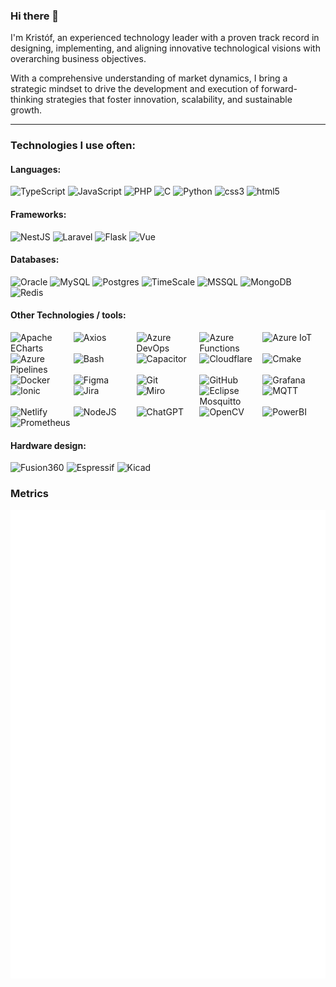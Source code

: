 ### Hi there 👋

I'm Kristóf, an experienced technology leader with a proven track record in designing, implementing, and aligning innovative technological visions with overarching business objectives. 

With a comprehensive understanding of market dynamics, I bring a strategic mindset to drive the development and execution of forward-thinking strategies that foster innovation, scalability, and sustainable growth. 

<!--
**hauserkristof/hauserkristof** is a ✨ _special_ ✨ repository because its `README.md` (this file) appears on your GitHub profile.

Here are some ideas to get you started:

- 🔭 I'm currently working on ...
- 🌱 I'm currently learning ...
- 👯 I'm looking to collaborate on ...
- 🤔 I'm looking for help with ...
- 💬 Ask me about ...
- 📫 How to reach me: ...
- 😄 Pronouns: ...
- ⚡ Fun fact: ...
-->

---

### Technologies I use often:

#### Languages:
![TypeScript](https://img.shields.io/badge/TypeScript-%233178C6.svg?style=for-the-badge&logo=typescript&logoColor=white) ![JavaScript](https://img.shields.io/badge/JavaScript-%23F7DF1E.svg?style=for-the-badge&logo=javascript&logoColor=black) ![PHP](https://img.shields.io/badge/PHP-%23777BB4.svg?style=for-the-badge&logo=php&logoColor=white) ![C](https://img.shields.io/badge/C-%23A8B9CC.svg?style=for-the-badge&logo=c&logoColor=black) ![Python](https://img.shields.io/badge/Python-%233776AB.svg?style=for-the-badge&logo=python&logoColor=white) ![css3](https://img.shields.io/badge/CSS3-%231572B6.svg?style=for-the-badge&logo=css3&logoColor=white) ![html5](https://img.shields.io/badge/HTML5-%23E34F26.svg?style=for-the-badge&logo=html5&logoColor=white)

#### Frameworks:

![NestJS](https://img.shields.io/badge/Nestjs-%23E0234E.svg?style=for-the-badge&logo=nestjs&logoColor=white) ![Laravel](https://img.shields.io/badge/Laravel-%23FF2D20.svg?style=for-the-badge&logo=laravel&logoColor=white) ![Flask](https://img.shields.io/badge/Flask-%23000000.svg?style=for-the-badge&logo=flask&logoColor=white) ![Vue](https://img.shields.io/badge/Vue-%234FC08D.svg?style=for-the-badge&logo=vuedotjs&logoColor=white)

#### Databases:
![Oracle](https://img.shields.io/badge/oracle-%23F80000.svg?style=for-the-badge&logo=oracle&logoColor=white) ![MySQL](https://img.shields.io/badge/mysql-%234479A1.svg?style=for-the-badge&logo=mysql&logoColor=white) ![Postgres](https://img.shields.io/badge/postgres-%23316192.svg?style=for-the-badge&logo=postgresql&logoColor=white) ![TimeScale](https://img.shields.io/badge/timescale-%23FDB515.svg?style=for-the-badge&logo=timescale&logoColor=black) ![MSSQL](https://img.shields.io/badge/MSSQL-%23CC2927.svg?style=for-the-badge&logo=microsoftsqlserver&logoColor=white) ![MongoDB](https://img.shields.io/badge/MongoDB-%234ea94b.svg?style=for-the-badge&logo=mongodb&logoColor=white) ![Redis](https://img.shields.io/badge/redis-%23DC382D.svg?style=for-the-badge&logo=redis&logoColor=white)

#### Other Technologies / tools:
<ul style="display: grid; grid-template-columns: repeat(5, 1fr); gap: 0px; list-style-type:none; margin:0; padding:0; row-gap:0;">
    <li><img src="https://img.shields.io/badge/Apache%20ECharts-%23AA344D.svg?style=for-the-badge&logo=apacheecharts&logoColor=white" alt="Apache ECharts"></li>
    <li><img src="https://img.shields.io/badge/Axios-%235A29E4.svg?style=for-the-badge&logo=axios&logoColor=white" alt="Axios"></li>
    <li><img src="https://img.shields.io/badge/azure%20devops-%230078D7.svg?style=for-the-badge&logo=azuredevops&logoColor=white" alt="Azure DevOps"></li>
    <li><img src="https://img.shields.io/badge/azure%20functions-%230062AD.svg?style=for-the-badge&logo=azurefunctions&logoColor=white" alt="Azure Functions"></li>
    <li><img src="https://img.shields.io/badge/azure%20iot-%230078D7.svg?style=for-the-badge&logo=microsoftazure&logoColor=white" alt="Azure IoT"></li>
    <li><img src="https://img.shields.io/badge/azure%20pipelines-%232560E0.svg?style=for-the-badge&logo=azurepipelines&logoColor=white" alt="Azure Pipelines"></li>
    <li><img src="https://img.shields.io/badge/Bash-%234EAA25.svg?style=for-the-badge&logo=gnubash&logoColor=white" alt="Bash"></li>
    <li><img src="https://img.shields.io/badge/capacitor-%23119EFF.svg?style=for-the-badge&logo=capacitor&logoColor=white" alt="Capacitor"></li>
    <li><img src="https://img.shields.io/badge/cloudflare-%23F38020.svg?style=for-the-badge&logo=cloudflare&logoColor=white" alt="Cloudflare"></li>
    <li><img src="https://img.shields.io/badge/cmake-%23064F8C.svg?style=for-the-badge&logo=cmake&logoColor=white" alt="Cmake"></li>
    <li><img src="https://img.shields.io/badge/docker-%232496ED.svg?style=for-the-badge&logo=docker&logoColor=white" alt="Docker"></li>
    <li><img src="https://img.shields.io/badge/figma-%23F24E1E.svg?style=for-the-badge&logo=figma&logoColor=white" alt="Figma"></li>
    <li><img src="https://img.shields.io/badge/git-%23F05032.svg?style=for-the-badge&logo=git&logoColor=white" alt="Git"></li>
    <li><img src="https://img.shields.io/badge/github-%23181717.svg?style=for-the-badge&logo=github&logoColor=white" alt="GitHub"></li>
    <li><img src="https://img.shields.io/badge/grafana-%23F46800.svg?style=for-the-badge&logo=grafana&logoColor=white" alt="Grafana"></li>
    <li><img src="https://img.shields.io/badge/ionic-%233880FF.svg?style=for-the-badge&logo=ionic&logoColor=white" alt="Ionic"></li>
    <li><img src="https://img.shields.io/badge/Jira-%230052CC.svg?style=for-the-badge&logo=jira&logoColor=white" alt="Jira"></li>
    <li><img src="https://img.shields.io/badge/miro-%23050038.svg?style=for-the-badge&logo=miro&logoColor=white" alt="Miro"></li>
    <li><img src="https://img.shields.io/badge/Mosquitto-%233C5280.svg?style=for-the-badge&logo=eclipsemosquitto&logoColor=white" alt="Eclipse Mosquitto"></li>
    <li><img src="https://img.shields.io/badge/MQTT-%23660066.svg?style=for-the-badge&logo=mqtt&logoColor=white" alt="MQTT"></li>
    <li><img src="https://img.shields.io/badge/Netlify-%2300C7B7.svg?style=for-the-badge&logo=netlify&logoColor=white" alt="Netlify"></li>
    <li><img src="https://img.shields.io/badge/Node.JS-%23339933.svg?style=for-the-badge&logo=nodedotjs&logoColor=white" alt="NodeJS"></li>
    <li><img src="https://img.shields.io/badge/OpenAI%20ChatGPT-%2374aa9c.svg?style=for-the-badge&logo=openai&logoColor=white" alt="ChatGPT"></li>
    <li><img src="https://img.shields.io/badge/opencv-%235C3EE8.svg?style=for-the-badge&logo=opencv&logoColor=white" alt="OpenCV"></li>
    <li><img src="https://img.shields.io/badge/power%20bi-%23F2C811.svg?style=for-the-badge&logo=powerbi&logoColor=black" alt="PowerBI"></li>
    <li><img src="https://img.shields.io/badge/prometheus-%23E6522C.svg?style=for-the-badge&logo=prometheus&logoColor=white" alt="Prometheus"></li>
</ul>

#### Hardware design:
![Fusion360](https://img.shields.io/badge/autodesk%20Fusion360-%23000.svg?style=for-the-badge&logo=autodesk&logoColor=white) ![Espressif](https://img.shields.io/badge/espressif-%23E7352C.svg?style=for-the-badge&logo=espressif&logoColor=white) ![Kicad](https://img.shields.io/badge/kicad-%23314CB0.svg?style=for-the-badge&logo=kicad&logoColor=white)

### Metrics
![Metrics](./github-metrics.svg)
